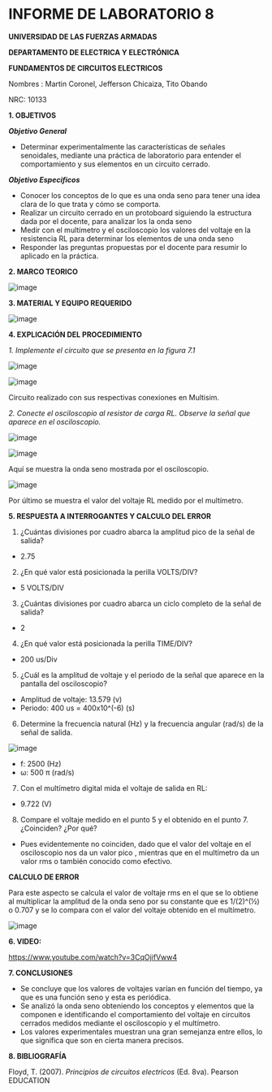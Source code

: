 # INFORME DE LABORATORIO 8

**UNIVERSIDAD DE LAS FUERZAS ARMADAS**

**DEPARTAMENTO DE ELECTRICA Y ELECTRÓNICA**

**FUNDAMENTOS DE CIRCUITOS ELECTRICOS**

Nombres : Martin Coronel, Jefferson Chicaiza, Tito Obando 

NRC: 10133

**1. OBJETIVOS**

***Objetivo General***

- Determinar experimentalmente las características de señales senoidales, mediante una práctica de laboratorio  para entender el comportamiento y sus elementos en un circuito cerrado.
  
***Objetivo Especificos***

- Conocer los conceptos de lo que es una onda seno para tener una  idea clara de lo que trata y cómo se comporta.  
- Realizar un circuito cerrado en un protoboard siguiendo la estructura dada por el docente, para analizar los la onda seno 
- Medir  con el multímetro y el osciloscopio los  valores del voltaje en la resistencia RL para determinar los elementos de una onda seno 
- Responder las preguntas propuestas por el docente para resumir lo aplicado en la práctica. 

**2. MARCO TEORICO**

![image](https://user-images.githubusercontent.com/94098157/155169561-70a23c76-d3c0-43e0-a1d5-7d3d17e9e39e.png)

**3. MATERIAL Y EQUIPO REQUERIDO**

![image](https://user-images.githubusercontent.com/94098157/155046211-df8e26b6-d442-45d0-8165-fd0877df8af2.png)

**4. EXPLICACIÓN DEL PROCEDIMIENTO**

*1. Implemente el circuito que se presenta en la figura 7.1*

![image](https://user-images.githubusercontent.com/94098157/155048012-9b64ce80-1fc4-4861-996c-dde7d312cde8.png)

![image](https://user-images.githubusercontent.com/94098157/155048202-427d0163-f972-4405-b1b2-aaa9f48d6b2f.png)

Circuito realizado con sus respectivas conexiones en Multisim. 

*2. Conecte el osciloscopio al resistor de carga RL. Observe la señal que aparece en el osciloscopio.*

![image](https://user-images.githubusercontent.com/94098157/155059858-f92f4573-6e90-46a1-b6af-f0570638f7f9.png)

![image](https://user-images.githubusercontent.com/94098157/155060700-f289c91f-5aa1-4c32-af32-c8617c697246.png)

Aquí se muestra la onda seno mostrada por el osciloscopio. 

![image](https://user-images.githubusercontent.com/94098157/155068851-483568a0-912b-4f97-9085-77763a15304f.png)

Por último se muestra el valor del voltaje RL medido por el multímetro.  

**5. RESPUESTA A INTERROGANTES Y CALCULO DEL ERROR**

1. ¿Cuántas divisiones por cuadro abarca la amplitud pico de la señal de salida?

- 2.75 

2. ¿En qué valor está posicionada la perilla VOLTS/DIV?

- 5  VOLTS/DIV

3. ¿Cuántas divisiones por cuadro abarca un ciclo completo de la señal de salida?

- 2

4. ¿En qué valor está posicionada la perilla TIME/DIV?

- 200 us/Div

5. ¿Cuál es la amplitud de voltaje y el periodo de la señal que aparece en la pantalla del osciloscopio?

- Amplitud de voltaje: 13.579 (v)
- Periodo: 400 us = 400x10^(-6) (s) 

6. Determine la frecuencia natural (Hz) y la frecuencia angular (rad/s) de la señal de salida.

![image](https://user-images.githubusercontent.com/94098157/155181250-53eb78bb-64db-4f7d-a845-581553ac569f.png)

- f: 2500 (Hz)
- ω: 500 π (rad/s)

7. Con el multímetro digital mida el voltaje de salida en RL: 

- 9.722 (V) 

8. Compare el voltaje medido en el punto 5 y el obtenido en el punto 7. ¿Coinciden? ¿Por qué?

- Pues evidentemente no coinciden, dado que el valor del voltaje en el osciloscopio nos da un valor pico , mientras que en  el multímetro da un valor   rms o también conocido como efectivo.

**CALCULO DE ERROR**

Para este aspecto se calcula el valor de voltaje rms en el que se lo obtiene al  multiplicar la amplitud de la onda seno  por su constante que es 1/(2)^(½) o 0.707 y se lo compara con el valor del voltaje obtenido en el multímetro. 

![image](https://user-images.githubusercontent.com/94098157/155179109-9d7586e3-987c-414b-961d-4123152c62ad.png)

**6. VIDEO:**

https://www.youtube.com/watch?v=3CqOjifVww4

**7. CONCLUSIONES**

- Se concluye que los valores de voltajes varían en función del tiempo, ya que es una función seno y esta es periódica. 
- Se analizó la onda seno obteniendo los conceptos y elementos que la componen e  identificando el comportamiento del voltaje en circuitos cerrados medidos mediante el osciloscopio y  el multímetro.  
- Los valores experimentales  muestran una gran semejanza entre ellos, lo que significa que son  en cierta  manera precisos.

**8. BIBLIOGRAFÍA**

Floyd, T. (2007). *Principios de circuitos electricos* (Ed. 8va). Pearson EDUCATION
